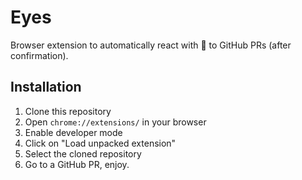 # Eyes
Browser extension to automatically react with 👀 to GitHub PRs (after confirmation).

## Installation
1. Clone this repository
2. Open `chrome://extensions/` in your browser
3. Enable developer mode
4. Click on "Load unpacked extension"
5. Select the cloned repository
6. Go to a GitHub PR, enjoy.
